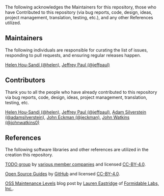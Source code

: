 The following acknowledges the Maintainers for this repository, those who have Contributed to this repository (via bug reports, code, design, ideas, project management, translation, testing, etc.), and any other References utilized.

## Maintainers

The following individuals are responsible for curating the list of issues, responding to pull requests, and ensuring regular releases happen.

[Helen Hou-Sandí (@helen)](https://github.com/helen), [Jeffrey Paul (@jeffpaul)](https://github.com/jeffpaul)

## Contributors

Thank you to all the people who have already contributed to this repository via bug reports, code, design, ideas, project management, translation, testing, etc.

[Helen Hou-Sandi (@helen)](https://github.com/helen), [Jeffrey Paul (@jeffpaul)](https://github.com/jeffpaul), [Adam Silverstein (@adamsilverstein)](https://github.com/adamsilverstein), [John Eckman (@jeckman)](https://github.com/jeckman), [John Watkins (@johnwatkins0)](https://github.com/johnwatkins0)

## References

The following software libraries and other references are utilized in the creation this repository.

[TODO group](https://todogroup.org) by [various member companies](https://todogroup.org/members/) and licensed [CC-BY-4.0](https://github.com/todogroup/todogroup.github.io/blob/master/LICENSE).

[Open Source Guides](https://opensource.guide) by [GitHub](https://github.com/github/opensource.guide) and licensed [CC-BY-4.0](https://github.com/github/opensource.guide/blob/master/LICENSE).

[OSS Maintenance Levels](https://formidable.com/blog/2019/oss-maintenance/) blog post by [Lauren Eastridge](https://formidable.com/blog/author/lauren-eastridge/) of [Formidable Labs, Inc.](https://formidable.com/).
